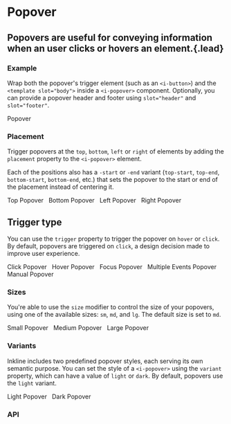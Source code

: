 # Popover
## Popovers are useful for conveying information when an user clicks or hovers an element.{.lead}

### Example
Wrap both the popover's trigger element (such as an `<i-button>`) and the `<template slot="body">` inside a `<i-popover>` component. Optionally, you can provide a popover header and footer using `slot="header"` and `slot="footer"`.

<i-code-preview title="Popover Example">

<i-popover>
    <i-button>Popover</i-button>
    <template slot="header">Popover Header</template>
    <template slot="body">This is the popover body. Useful information goes here.</template>
    <template slot="footer">Popover Footer</template>
</i-popover>

<template slot="html">

~~~html
<i-popover>
    <i-button>Popover</i-button>
    <template slot="header">Popover Header</template>
    <template slot="body">This is the popover body. Useful information goes here.</template>
    <template slot="footer">Popover Footer</template>
</i-popover>

~~~

</template>
</i-code-preview>

### Placement
Trigger popovers at the `top`, `bottom`, `left` or `right` of elements by adding the `placement` property to the `<i-popover>` element. 

Each of the positions also has a `-start` or `-end` variant (`top-start`, `top-end`, `bottom-start`, `bottom-end`, etc.) that sets the popover to the start or end of the placement instead of centering it. 

<i-code-preview title="Popover Placement">

<div>
<i-popover placement="top">
    <i-button>Top Popover</i-button>
    <template slot="body">This is the popover body. Useful information goes here.</template>
</i-popover>&nbsp;

<i-popover placement="bottom">
    <i-button>Bottom Popover</i-button>
    <template slot="body">This is the popover body. Useful information goes here.</template>
</i-popover>&nbsp;

<i-popover placement="left">
    <i-button>Left Popover</i-button>
    <template slot="body">This is the popover body. Useful information goes here.</template>
</i-popover>&nbsp;

<i-popover placement="right">
    <i-button>Right Popover</i-button>
    <template slot="body">This is the popover body. Useful information goes here.</template>
</i-popover>
</div>

<template slot="html">

~~~html
<i-popover placement="top">
    <i-button>Top Popover</i-button>
    <template slot="body">This is the popover body. Useful information goes here.</template>
</i-popover>

<i-popover placement="bottom">
    <i-button>Bottom Popover</i-button>
    <template slot="body">This is the popover body. Useful information goes here.</template>
</i-popover>
~~~
~~~html
<i-popover placement="left">
    <i-button>Left Popover</i-button>
    <template slot="body">This is the popover body. Useful information goes here.</template>
</i-popover>
~~~
~~~html
<i-popover placement="right">
    <i-button>Right Popover</i-button>
    <template slot="body">This is the popover body. Useful information goes here.</template>
</i-popover>
~~~

</template>
</i-code-preview>

## Trigger type
You can use the `trigger` property to trigger the popover on `hover` or `click`. By default, popovers are triggered on `click`, a design decision made to improve user experience.

<i-code-preview title="Popover Trigger Type">

<i-popover trigger="click">
    <i-button>Click Popover</i-button>
    <template slot="body">This is the popover body. Useful information goes here.</template>
</i-popover>&nbsp;

<i-popover trigger="hover">
    <i-button>Hover Popover</i-button>
    <template slot="body">This is the popover body. Useful information goes here.</template>
</i-popover>&nbsp;

<i-popover trigger="focus">
    <i-button>Focus Popover</i-button>
    <template slot="body">This is the popover body. Useful information goes here.</template>
</i-popover>&nbsp;

<i-popover :trigger="['focus', 'hover']">
    <i-button>Multiple Events Popover</i-button>
    <template slot="body">This is the popover body. Useful information goes here.</template>
</i-popover>&nbsp;

<i-popover trigger="manual" v-model="manualPopover">
    <i-button @click="manualPopover = !manualPopover">Manual Popover</i-button>
    <template slot="body">This is the popover body. Useful information goes here.</template>
</i-popover>&nbsp;

<template slot="html">

~~~html
<i-popover trigger="click">
    <i-button>Click Popover</i-button>
    <template slot="body">This is the popover body. Useful information goes here.</template>
</i-popover>
~~~
~~~html
<i-popover trigger="hover">
    <i-button>Hover Popover</i-button>
    <template slot="body">This is the popover body. Useful information goes here.</template>
</i-popover>
~~~
~~~html
<i-popover trigger="focus">
    <i-button>Focus Popover</i-button>
    <template slot="body">This is the popover body. Useful information goes here.</template>
</i-popover>
~~~
~~~html
<i-popover :trigger="['focus', 'hover']">
    <i-button>Multiple Events Popover</i-button>
    <template slot="body">This is the popover body. Useful information goes here.</template>
</i-popover>&nbsp;
~~~
~~~html
<i-popover trigger="manual" v-model="visible">
    <i-button @click="visible = !visible">Manual Popover</i-button>
    <template slot="body">This is the popover body. Useful information goes here.</template>
</i-popover>
~~~

</template>
</i-code-preview>

### Sizes
You're able to use the `size` modifier to control the size of your popovers, using one of the available sizes: `sm`, `md`, and `lg`. 
The default size is set to `md`.

<i-code-preview title="Popover Sizes">

<div>
<i-popover size="sm">
    <i-button>Small Popover</i-button>
    <template slot="body">This is the popover body. Useful information goes here.</template>
</i-popover>&nbsp;

<i-popover size="md">
    <i-button>Medium Popover</i-button>
    <template slot="body">This is the popover body. Useful information goes here.</template>
</i-popover>&nbsp;

<i-popover size="lg">
    <i-button>Large Popover</i-button>
    <template slot="body">This is the popover body. Useful information goes here.</template>
</i-popover>
</div>

<template slot="html">

~~~html
<i-popover size="sm">
    <i-button>Small Popover</i-button>
    <template slot="body">This is the popover body. Useful information goes here.</template>
</i-popover>
~~~
~~~html
<i-popover size="md">
    <i-button>Medium Popover</i-button>
    <template slot="body">This is the popover body. Useful information goes here.</template>
</i-popover>
~~~
~~~html
<i-popover size="lg">
    <i-button>Large Popover</i-button>
    <template slot="body">This is the popover body. Useful information goes here.</template>
</i-popover>
~~~

</template>
</i-code-preview>


### Variants
Inkline includes two predefined popover styles, each serving its own semantic purpose. You can set the style of a `<i-popover>` using the `variant` property, which can have a value of `light` or `dark`. By default, popovers use the `light` variant.

<i-code-preview title="Popover Variants">

<div>
<i-popover variant="light">
    <i-button variant="light">Light Popover</i-button>
    <template slot="header">Popover Header</template>
    <template slot="body">This is the popover body. Useful information goes here.</template>
    <template slot="footer">Popover Footer</template>
</i-popover>&nbsp;

<i-popover variant="dark">
    <i-button variant="dark">Dark Popover</i-button>
    <template slot="header">Popover Header</template>
    <template slot="body">This is the popover body. Useful information goes here.</template>
    <template slot="footer">Popover Footer</template>
</i-popover>
</div>

<template slot="html">

~~~html
<i-popover variant="light">
    <i-button variant="light">Light Popover</i-button>
    <template slot="header">Popover Header</template>
    <template slot="body">This is the popover body. Useful information goes here.</template>
    <template slot="footer">Popover Footer</template>
</i-popover>
~~~
~~~html
<i-popover variant="dark">
    <i-button variant="dark">Dark Popover</i-button>
    <template slot="header">Popover Header</template>
    <template slot="body">This is the popover body. Useful information goes here.</template>
    <template slot="footer">Popover Footer</template>
</i-popover>
~~~

</template>
</i-code-preview>

### API

<i-api-preview title="Popover API" markup="i-popover" expanded link="https://github.com/inkline/inkline/tree/master/packages/inkline/src/components/Popover">
    <template slot="props">
        <i-table bordered responsive>
            <thead>
                <tr>
                    <th>Property</th>
                    <th>Description</th>
                    <th>Type</th>
                    <th>Accepted</th>
                    <th>Default</th>
                </tr>
            </thead>
            <tbody>
                <tr>
                    <td>arrow</td>
                    <td>Sets whether to attach an arrow to the popover.</td>
                    <td><code>Boolean</code></td>
                    <td><code>true</code>, <code>false</code></td>
                    <td><code>true</code></td>
                </tr>
                <tr>
                    <td>disabled</td>
                    <td>Sets the popover state as disabled.</td>
                    <td><code>Boolean</code></td>
                    <td><code>true</code>, <code>false</code></td>
                    <td><code>false</code></td>
                </tr>
                <tr>
                    <td>id</td>
                    <td>Sets the identifier of the popover.</td>
                    <td><code>String</code></td>
                    <td></td>
                    <td><code>popover-&lt;uid&gt;</code></td>
                </tr>
                <tr>
                    <td>placement</td>
                    <td>Sets the placement of the popover.</td>
                    <td><code>String</code></td>
                    <td>
                        <code>top</code>, 
                        <code>top-start</code>,
                        <code>top-end</code>,
                        <code>bottom</code>, 
                        <code>bottom-start</code>,
                        <code>bottom-end</code>,
                        <code>left</code>, 
                        <code>left-start</code>,
                        <code>left-end</code>,
                        <code>right</code>, 
                        <code>right-start</code>,
                        <code>right-end</code>
                    </td>
                    <td><code>top</code></td>
                </tr>
                <tr>
                    <td>popperOptions</td>
                    <td>Sets custom options for the Popper.js plugin.</td>
                    <td><code>Object</code></td>
                    <td></td>
                    <td></td>
                </tr>
                <tr>
                    <td>trigger</td>
                    <td>Sets the trigger event of the popover.</td>
                    <td><code>String</code></td>
                    <td><code>click</code>, <code>hover</code></td>
                    <td><code>click</code></td>
                </tr>
                <tr>
                    <td>transformOrigin</td>
                    <td>Sets the transform origin of the popover.</td>
                    <td>
                        <code>Boolean</code>, 
                        <code>String</code> 
                    </td>
                    <td></td>
                    <td><code>true</code></td>
                </tr>
                <tr>
                    <td>variant</td>
                    <td>Sets the color variant of the popover.</td>
                    <td><code>String</code></td>
                    <td><code>light</code>, <code>dark</code></td>
                    <td><code>light</code></td>
                </tr>
            </tbody>
        </i-table>
    </template>
    <template slot="slots">
        <i-table bordered responsive class="_margin-bottom-0">
            <thead>
                <tr>
                    <th>Name</th>
                    <th>Description</th>
                </tr>
            </thead>
            <tbody>
                <tr>
                    <td>default</td>
                    <td>Slot for popover component trigger.</td>
                </tr>
                <tr>
                    <td>header</td>
                    <td>Slot for popover component header.</td>
                </tr>
                <tr>
                    <td>body</td>
                    <td>Slot for popover component body.</td>
                </tr>
                <tr>
                    <td>footer</td>
                    <td>Slot for popover component footer.</td>
                </tr>
            </tbody>
        </i-table>
    </template>
    <template slot="events">
        <i-table bordered responsive class="_margin-bottom-0">
            <thead>
                <tr>
                    <th>Name</th>
                    <th>Description</th>
                    <th>Prototype</th>
                </tr>
            </thead>
            <tbody>
                <tr>
                    <td>change</td>
                    <td>Emitted when visibility changes.</td>
                    <td><code>(visible: Boolean) => {}</code></td>
                </tr>
            </tbody>
        </i-table>
    </template>
</i-api-preview>

